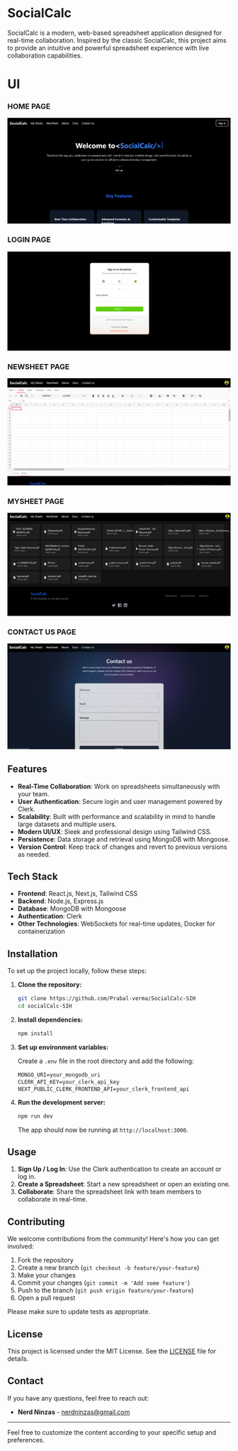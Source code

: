 # SocialCalc

SocialCalc is a modern, web-based spreadsheet application designed for real-time collaboration. Inspired by the classic SocialCalc, this project aims to provide an intuitive and powerful spreadsheet experience with live collaboration capabilities.

# UI
### HOME PAGE
![image](./screenshots/home-page.png "Title")
### LOGIN PAGE
![image](./screenshots/login-page.png "Title")
### NEWSHEET PAGE
![image](./screenshots/sheet-page.png "Title")
### MYSHEET PAGE
![image](./screenshots/mysheet-page.png "Title")
### CONTACT US PAGE
![image](./screenshots/contactus-page.png "Title")


## Features

- **Real-Time Collaboration**: Work on spreadsheets simultaneously with your team.
- **User Authentication**: Secure login and user management powered by Clerk.
- **Scalability**: Built with performance and scalability in mind to handle large datasets and multiple users.
- **Modern UI/UX**: Sleek and professional design using Tailwind CSS.
- **Persistence**: Data storage and retrieval using MongoDB with Mongoose.
- **Version Control**: Keep track of changes and revert to previous versions as needed.

## Tech Stack

- **Frontend**: React.js, Next.js, Tailwind CSS
- **Backend**: Node.js, Express.js
- **Database**: MongoDB with Mongoose
- **Authentication**: Clerk
- **Other Technologies**: WebSockets for real-time updates, Docker for containerization

## Installation

To set up the project locally, follow these steps:

1. **Clone the repository:**

   ```bash
   git clone https://github.com/Prabal-verma/SocialCalc-SIH
   cd socialCalc-SIH
   ```

2. **Install dependencies:**

   ```bash
   npm install
   ```

3. **Set up environment variables:**

   Create a `.env` file in the root directory and add the following:

   ```plaintext
   MONGO_URI=your_mongodb_uri
   CLERK_API_KEY=your_clerk_api_key
   NEXT_PUBLIC_CLERK_FRONTEND_API=your_clerk_frontend_api
   ```

4. **Run the development server:**

   ```bash
   npm run dev
   ```

   The app should now be running at `http://localhost:3000`.

## Usage

1. **Sign Up / Log In**: Use the Clerk authentication to create an account or log in.
2. **Create a Spreadsheet**: Start a new spreadsheet or open an existing one.
3. **Collaborate**: Share the spreadsheet link with team members to collaborate in real-time.

## Contributing

We welcome contributions from the community! Here's how you can get involved:

1. Fork the repository
2. Create a new branch (`git checkout -b feature/your-feature`)
3. Make your changes
4. Commit your changes (`git commit -m 'Add some feature'`)
5. Push to the branch (`git push origin feature/your-feature`)
6. Open a pull request

Please make sure to update tests as appropriate.

## License

This project is licensed under the MIT License. See the [LICENSE](LICENSE) file for details.

## Contact

If you have any questions, feel free to reach out:

- **Nerd Ninzas** - nerdninzas@gmail.com

---

Feel free to customize the content according to your specific setup and preferences.